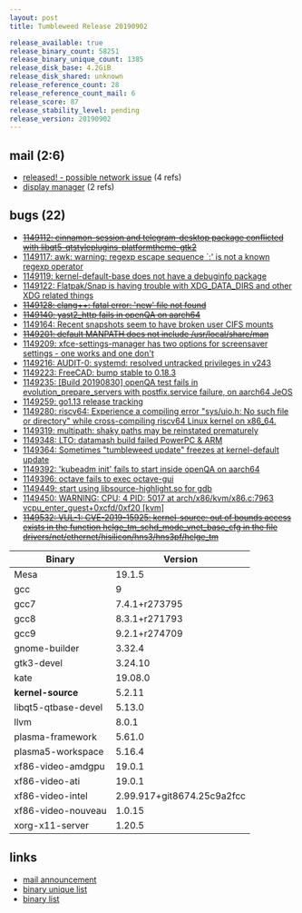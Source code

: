 ```yaml
---
layout: post
title: Tumbleweed Release 20190902

release_available: true
release_binary_count: 58251
release_binary_unique_count: 1385
release_disk_base: 4.2GiB
release_disk_shared: unknown
release_reference_count: 28
release_reference_count_mail: 6
release_score: 87
release_stability_level: pending
release_version: 20190902
---
```


## mail (2:6)

- [released! - possible network issue](https://lists.opensuse.org/opensuse-factory/2019-09/msg00038.html) (4 refs)
- [display manager](https://lists.opensuse.org/opensuse-factory/2019-09/msg00041.html) (2 refs)

## bugs (22)

<!--more-->

- ~~[1149112: cinnamon-session and telegram-desktop package conflicted with libqt5-qtstyleplugins-platformtheme-gtk2](https://bugzilla.opensuse.org/show_bug.cgi?id=1149112)~~
- [1149117: awk: warning: regexp escape sequence  `\:' is not a known regexp operator](https://bugzilla.opensuse.org/show_bug.cgi?id=1149117)
- [1149119: kernel-default-base does not have a debuginfo package](https://bugzilla.opensuse.org/show_bug.cgi?id=1149119)
- [1149122: Flatpak/Snap is having trouble with XDG_DATA_DIRS and other XDG related things](https://bugzilla.opensuse.org/show_bug.cgi?id=1149122)
- ~~[1149128: clang++: fatal error: 'new' file not found](https://bugzilla.opensuse.org/show_bug.cgi?id=1149128)~~
- ~~[1149140: yast2_http fails in openQA on aarch64](https://bugzilla.opensuse.org/show_bug.cgi?id=1149140)~~
- [1149164: Recent snapshots seem to have broken user CIFS mounts](https://bugzilla.opensuse.org/show_bug.cgi?id=1149164)
- ~~[1149201: default MANPATH does not include /usr/local/share/man](https://bugzilla.opensuse.org/show_bug.cgi?id=1149201)~~
- [1149209: xfce-settings-manager has two options for screensaver settings  - one works and one  don't](https://bugzilla.opensuse.org/show_bug.cgi?id=1149209)
- [1149216: AUDIT-0: systemd: resolved untracked privileges in v243](https://bugzilla.opensuse.org/show_bug.cgi?id=1149216)
- [1149223: FreeCAD: bump stable to 0.18.3](https://bugzilla.opensuse.org/show_bug.cgi?id=1149223)
- [1149235: \[Build 20190830\] openQA test fails in evolution_prepare_servers with postfix.service failure, on aarch64 JeOS](https://bugzilla.opensuse.org/show_bug.cgi?id=1149235)
- [1149259: go1.13 release tracking](https://bugzilla.opensuse.org/show_bug.cgi?id=1149259)
- [1149280: riscv64: Experience a compiling error "sys/uio.h: No such file or directory" while cross-compiling riscv64 Linux kernel on x86_64.](https://bugzilla.opensuse.org/show_bug.cgi?id=1149280)
- [1149319: multipath: shaky paths may be reinstated prematurely](https://bugzilla.opensuse.org/show_bug.cgi?id=1149319)
- [1149348: LTO: datamash build failed PowerPC & ARM](https://bugzilla.opensuse.org/show_bug.cgi?id=1149348)
- [1149364: Sometimes "tumbleweed update" freezes at kernel-default update](https://bugzilla.opensuse.org/show_bug.cgi?id=1149364)
- [1149392: 'kubeadm init' fails to start inside openQA on aarch64](https://bugzilla.opensuse.org/show_bug.cgi?id=1149392)
- [1149396: octave fails to exec octave-gui](https://bugzilla.opensuse.org/show_bug.cgi?id=1149396)
- [1149449: start using libsource-highlight.so for gdb](https://bugzilla.opensuse.org/show_bug.cgi?id=1149449)
- [1149450: WARNING: CPU: 4 PID: 5017 at arch/x86/kvm/x86.c:7963 vcpu_enter_guest+0xcfd/0xf20 \[kvm\]](https://bugzilla.opensuse.org/show_bug.cgi?id=1149450)
- ~~[1149532: VUL-1: CVE-2019-15925: kernel-source: out of bounds access exists in the function hclge_tm_schd_mode_vnet_base_cfg in the file drivers/net/ethernet/hisilicon/hns3/hns3pf/hclge_tm](https://bugzilla.opensuse.org/show_bug.cgi?id=1149532)~~

Binary | Version
--- | ---
Mesa | 19.1.5
gcc | 9
gcc7 | 7.4.1+r273795
gcc8 | 8.3.1+r271793
gcc9 | 9.2.1+r274709
gnome-builder | 3.32.4
gtk3-devel | 3.24.10
kate | 19.08.0
**kernel-source** | 5.2.11
libqt5-qtbase-devel | 5.13.0
llvm | 8.0.1
plasma-framework | 5.61.0
plasma5-workspace | 5.16.4
xf86-video-amdgpu | 19.0.1
xf86-video-ati | 19.0.1
xf86-video-intel | 2.99.917+git8674.25c9a2fcc
xf86-video-nouveau | 1.0.15
xorg-x11-server | 1.20.5

## links

- [mail announcement](https://lists.opensuse.org/opensuse-factory/2019-09/msg00033.html)
- [binary unique list](http://download.opensuse.org/history/20190902/rpm.unique.list)
- [binary list](http://download.opensuse.org/history/20190902/rpm.list)
